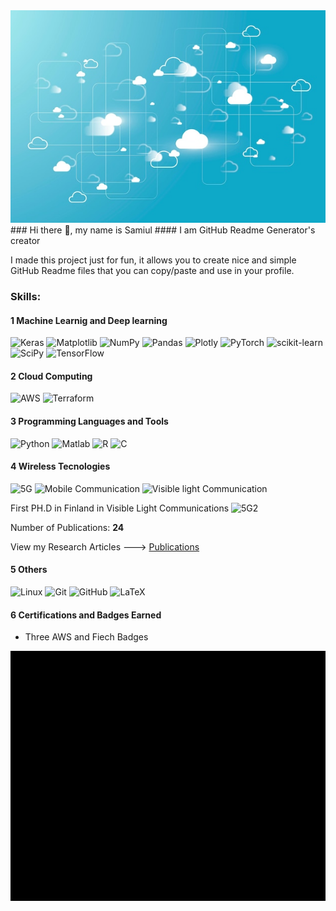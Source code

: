 <img src="https://github.com/samiul1970/samiul1970/blob/main/cloud.jpg" width="1000" height="340">
### Hi there 👋, my name is Samiul
#### I am GitHub Readme Generator's creator

I made this project just for fun, it allows you to create nice and simple GitHub Readme files that you can copy/paste and use in your profile.
### Skills: 
#### 1 Machine Learnig and Deep learning
 ![Keras](https://img.shields.io/badge/Keras-%23D00000.svg?style=for-the-badge&logo=Keras&logoColor=white)
 ![Matplotlib](https://img.shields.io/badge/Matplotlib-%23#ffffff.svg?style=for-the-badge&logo=Matplotlib&logoColor=white)
 ![NumPy](https://img.shields.io/badge/numpy-%23013243.svg?style=for-the-badge&logo=numpy&logoColor=white)
 ![Pandas](https://img.shields.io/badge/pandas-%23150458.svg?style=for-the-badge&logo=pandas&logoColor=white)
 ![Plotly](https://img.shields.io/badge/Plotly-%233F4F75.svg?style=for-the-badge&logo=plotly&logoColor=white)
 ![PyTorch](https://img.shields.io/badge/PyTorch-%23EE4C2C.svg?style=for-the-badge&logo=PyTorch&logoColor=white)
 ![scikit-learn](https://img.shields.io/badge/scikit--learn-%23F7931E.svg?style=for-the-badge&logo=scikit-learn&logoColor=white)
 ![SciPy](https://img.shields.io/badge/SciPy-%230C55A5.svg?style=for-the-badge&logo=scipy&logoColor=%white)
 ![TensorFlow](https://img.shields.io/badge/TensorFlow-%23FF6F00.svg?style=for-the-badge&logo=TensorFlow&logoColor=white)
 
 
 #### 2 Cloud Computing 
 ![AWS](https://img.shields.io/badge/AWS-%23FF9900.svg?style=for-the-badge&logo=amazon-aws&logoColor=white)
![Terraform](https://img.shields.io/badge/terraform-%235835CC.svg?style=for-the-badge&logo=terraform&logoColor=white)
  #### 3 Programming Languages and Tools
![Python](https://img.shields.io/badge/python-3670A0?style=for-the-badge&logo=python&logoColor=ffdd54)
![Matlab](https://img.shields.io/badge/MATLAB-blueviolet)
![R](https://img.shields.io/badge/r-%23276DC3.svg?style=for-the-badge&logo=r&logoColor=white)
![C](https://img.shields.io/badge/c-%2300599C.svg?style=for-the-badge&logo=c&logoColor=white)
 #### 4 Wireless Tecnologies 
 ![5G](https://img.shields.io/badge/5G-blue)
 ![Mobile Communication](https://img.shields.io/badge/Mobile-Communication-blue)
 ![Visible light Communication](https://img.shields.io/badge/VisibleLight-Communications-blue)
 
 First PH.D in Finland in Visible Light Communications  ![5G2](https://img.shields.io/badge/Helsinginsanomat-blue)
 
 Number of Publications: **24**
 
 View my Research Articles ---> [Publications](https://www.researchgate.net/profile/Helal-Chowdhury)



 
 #### 5 Others
![Linux](https://img.shields.io/badge/Linux-FCC624?style=for-the-badge&logo=linux&logoColor=black)
![Git](https://img.shields.io/badge/git-%23F05033.svg?style=for-the-badge&logo=git&logoColor=white)
![GitHub](https://img.shields.io/badge/github-%23121011.svg?style=for-the-badge&logo=github&logoColor=white)
![LaTeX](https://img.shields.io/badge/latex-%23008080.svg?style=for-the-badge&logo=latex&logoColor=white)
 
 #### 6 Certifications and Badges Earned
 - Three AWS and Fiech Badges
 
<p align="center">
  <img width="800" height="400" src="https://github.com/samiul1970/samiul1970/blob/main/Badges.gif">
    </p>













